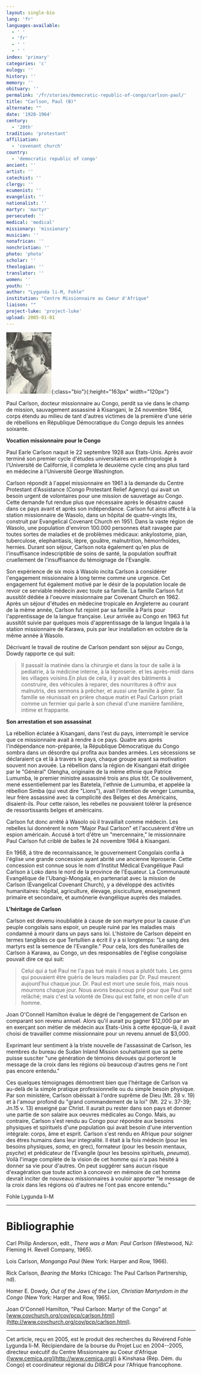 ```yaml
---
layout: single-bio
lang: 'fr'
languages-available:
  - ' '
  - 'fr'
  - ' '
  - ' '
index: 'primary'
categories: 'c'
eulogy: ''
history: ''
memory: ''
obituary: ''
permalink: '/fr/stories/democratic-republic-of-congo/carlson-paul/'
title: "Carlson, Paul (B)"
alternate: ""
date: '1928-1964'
century:
  - '20th'
tradition: 'protestant'
affiliation:
  - 'covenant church'
country:
  - 'democratic republic of congo'
ancient: ''
artist: ''
catechist: ''
clergy: ''
ecumenist: ''
evangelist: ''
nationalist: ''
martyr: 'martyr'
persecuted: ''
medical: 'medical'
missionary: 'missionary'
musician: ''
nonafrican: ''
nonchristian: ''
photo: 'photo'
scholar: ''
theologian: ''
translator: ''
women: ''
youth: ''
author: "Lygunda li-M, Fohle"
institution: "Centre Missionnaire au Coeur d'Afrique"
liaison: ""
project-luke: 'project-luke'
upload: 2005-01-01
---
```


![Paul Carlson](/images/bio-pics/demrepcongo/carlson-paul/LIONJAW-pcarlson.jpg){:class="bio"}{:height="163px" width="120px"}

Paul Carlson, docteur missionnaire au Congo, perdit sa vie dans le champ de mission, sauvagement assassiné à Kisangani, le 24 novembre 1964, corps étendu au milieu de tant d'autres victimes de la première d'une série de rébellions en République Démocratique du Congo depuis les années soixante.

**Vocation missionnaire pour le Congo**

Paul Earle Carlson naquit le 22 septembre 1928 aux Etats-Unis. Après avoir terminé son premier cycle d'études universitaires en anthropologie à l'Université de Californie, il completa le deuxième cycle cinq ans plus tard en médecine à l'Université George Washington.

Carlson répondit à l'appel missionnaire en 1961 à la demande du Centre Protestant d'Assistance (Congo Protestant Relief Agency) qui avait un besoin urgent de volontaires pour une mission de sauvetage au Congo. Cette demande fut rendue plus que nécessaire après le désastre causé dans ce pays avant et après son indépendance. Carlson fut ainsi affecté à la station missionnaire de Wasolo, dans un hôpital de quatre-vingts lits, construit par Evangelical Covenant Church en 1951. Dans la vaste région de Wasolo, une population d'environ 100.000 personnes était ravagée par toutes sortes de maladies et de problèmes médicaux: ankylostome, pian, tuberculose, elephantiasis, lèpre, gouâtre, malnutrition, hémorrhoïdes, hernies. Durant son séjour, Carlson nota également qu'en plus de l'insuffisance indescriptible de soins de santé, la population souffrait cruellement de l'insuffisance du témoignage de l'Evangile.

Son expérience de six mois à Wasolo incita Carlson à considérer l'engagement missionnaire à long terme comme une urgence. Cet engagement fut également motivé par le désir de la population locale de revoir ce serviable médecin avec toute sa famille. La famille Carlson fut aussitôt dédiée à l'oeuvre missionnaire par Covenant Church en 1962. Après un séjour d'études en médecine tropicale en Angleterre au courant de la même année, Carlson fut rejoint par sa famille à Paris pour l'apprentissage de la langue française. Leur arrivée au Congo en 1963 fut aussitôt suivie par quelques mois d'apprentissage de la langue lingala à la station missionnaire de Karawa, puis par leur installation en octobre de la même année à Wasolo.

Décrivant le travail de routine de Carlson pendant son séjour au Congo, Dowdy rapporte ce qui suit:

> Il passait la matinée dans la chirurgie et dans la tour de salle à la pediatrie, à la médicine interne, à la léproserie. et les après-midi dans les villages voisins.En plus de cela, il y avait des bâtiments à construire, des véhicules à reparer, des nourritures à offrir aux malnutris, des sermons à prêcher, et aussi une famille à gérer. Sa famille se réunissait en prière chaque matin et Paul Carlson priait comme un fermier qui parle à son cheval d'une manière familière, intime et frappante.
>

**Son arrestation et son assassinat**

La rébellion éclatée à Kisangani, dans l'est du pays, interrompit le service que ce missionnaire avait à rendre à ce pays. Quatre ans après l'indépendance non-préparée, la République Démocratique du Congo sombra dans un désordre qui profita aux bandes armées. Les sécessions se déclaraient ça et là à travers le pays, chaque groupe ayant sa motivation souvent non avouée. La rébellion dans la région de Kisangani était dirigée par le "Général" Olengha, originaire de la même ethnie que Patrice Lumumba, le premier ministre assassiné trois ans plus tôt. Ce soulèvement, mené essentiellement par les Batetela, l'ethnie de Lumumba, et appelée la rébellion Simba (qui veut dire "Lions"), avait l'intention de venger Lumumba, leur frère assassiné avec la complicité des Belges et des Américains, disaient-ils. Pour cette raison, les rebelles ne pouvaient tolérer la présence de ressortissants belges et américains.

Carlson fut donc arrêté à Wasolo où il travaillait comme médecin. Les rebelles lui donnèrent le nom "Major Paul Carlson" et l'accusèrent d'être un espion américain. Accusé à tort d'être un "mercennaire," le missionnaire Paul Carlson fut criblé de balles le 24 novembre 1964 à Kisangani.

En 1968, à titre de reconnaissance, le gouvernement Congolais confia à l'église une grande concession ayant abrité une ancienne léproserie. Cette concession est connue sous le nom d'Institut Médical Evangélique Paul Carlson à Loko dans le nord de la province de l'Equateur. La Communauté Evangélique de l'Ubangi-Mongala, en partenariat avec la mission de Carlson (Evangelical Covenant Church), y a dévéloppé des activités humanitaires: hôpital, agriculture, élevage, pisciculture, enseignement primaire et secondaire, et aumônerie évangélique auprès des malades.

**L'héritage de Carlson**

Carlson est devenu inoubliable à cause de son martyre pour la cause d'un peuple congolais sans espoir, un peuple ruiné par les maladies mais condamné à mourir dans un pays sans loi. L'histoire de Carlson dépeint en termes tangibles ce que Tertullien a écrit il y a si longtemps: "Le sang des martyrs est la semence de l'Evangile." Pour cela, lors des funérailles de Carlson à Karawa, au Congo, un des responsables de l'église congolaise pouvait dire ce qui suit:

> Celui qui a tué Paul ne l'a pas tué mais il nous a plutôt tués. Les gens qui pouvaient être guéris de leurs maladies par Dr. Paul meurent aujourd'hui chaque jour. Dr. Paul est mort une seule fois, mais nous mourrons chaque jour. Nous avons beaucoup prié pour que Paul soit relâché; mais c'est la volonté de Dieu qui est faite, et non celle d'un homme.
>

Joan O'Connell Hamilton évalue le dégré de l'engagement de Carlson en comparant son revenu annuel. Alors qu'il aurait pu gagner $12,000 par an en exerçant son métier de médecin aux Etats-Unis à cette époque-là, il avait choisi de travailler comme missionnaire pour un revenu annuel de $3,000.

Exprimant leur sentiment à la triste nouvelle de l'assassinat de Carlson, les membres du bureau de Sudan Inland Mission souhaitaient que sa perte puisse susciter "une génération de témoins dévoués qui porteront le message de la croix dans les régions où beaucoup d'autres gens ne l'ont pas encore entendu."

Ces quelques témoignages démontrent bien que l'héritage de Carlson va au-delà de la simple pratique professionnelle ou du simple besoin physique. Par son ministère, Carlson obéissait à l'ordre suprême de Dieu (Mt. 28 v. 19) et à l'amour profond  du "grand commandement de la loi" (Mt. 22 v. 37-39; Jn.15 v. 13) enseigné par Christ. Il aurait pu rester dans son pays et donner une partie de son salaire aux oeuvres médicales au Congo. Mais, au contraire, Carlson s'est rendu au Congo pour répondre aux besoins physiques et spirituels d'une population qui avait besoin d'une intervention intégrale: corps, âme et esprit. Carlson s'est rendu en Afrique pour soigner des êtres humains dans leur integralité. Il était à la fois médecin (pour les besoins physiques, *soma*, en grec), formateur (pour les besoin mentaux, *psyche*) et prédicateur de l'Evangile (pour les besoins spirituels, *pneuma*). Voilà l'image complète de la vision de cet homme qui n'a pas hésité à donner sa vie pour d'autres. On peut suggérer sans aucun risque d'exagération que toute action à concevoir en mémoire de cet homme devrait inciter de nouveaux missionnaires à vouloir apporter "le message de la croix dans les régions où d'autres ne l'ont pas encore entendu."

Fohle Lygunda li-M

---

# Bibliographie

Carl Philip Anderson, edit., *There was a Man: Paul Carlson* (Westwood, NJ: Fleming H. Revell Company, 1965).

Lois Carlson, *Monganga Paul* (New York: Harper and Row, 1966).

Rick Carlson, *Bearing the Marks* (Chicago: The Paul Carlson Partnership, nd).

Homer E. Dowdy, *Out of the Jaws of the Lion, Christian Martyrdom in the Congo* (New York: Harper and Row, 1965).

Joan O'Connell Hamilton, "Paul Carlson: Martyr of the Congo" at [www.covchurch.org/cov/pcp/carlson.html](http://www.covchurch.org/cov/pcp/carlson.html).

---

Cet article, re&ccedil;u en 2005, est le produit des recherches du R&eacute;v&eacute;rend Fohle Lygunda li-M.  R&eacute;cipiendaire de la bourse du Projet Luc en 2004--2005, directeur ex&eacute;cutif du Centre Missionnaire au Coeur d'Afrique ([www.cemica.org](http://www.cemica.org)) &agrave; Kinshasa (R&eacute;p. D&eacute;m. du Congo) et coordinateur r&eacute;gional du *DIBICA* pour l'Afrique francophone.
